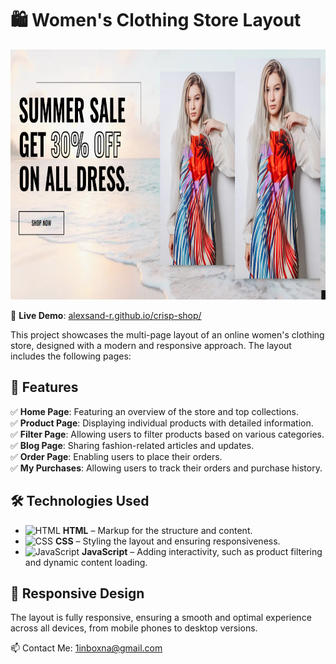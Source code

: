 # 🛍️ Women's Clothing Store Layout
<p align="center">
  <img src="img/Screenshot_9.png" alt="Image 1" width="1000" height="400">

</p>

🔗 **Live Demo**: [alexsand-r.github.io/crisp-shop/](https://alexsand-r.github.io/crisp-shop/)  

This project showcases the multi-page layout of an online women's clothing store, designed with a modern and responsive approach. The layout includes the following pages:

## 📌 Features

✅ **Home Page**: Featuring an overview of the store and top collections.  
✅ **Product Page**: Displaying individual products with detailed information.  
✅ **Filter Page**: Allowing users to filter products based on various categories.  
✅ **Blog Page**: Sharing fashion-related articles and updates.  
✅ **Order Page**: Enabling users to place their orders.  
✅ **My Purchases**: Allowing users to track their orders and purchase history.  

## 🛠️ Technologies Used

- ![HTML](https://img.shields.io/badge/HTML-232F3E?style=for-the-badge&logo=html5&logoColor=E34F26) **HTML** – Markup for the structure and content.  
- ![CSS](https://img.shields.io/badge/CSS-232F3E?style=for-the-badge&logo=css3&logoColor=1572B6) **CSS** – Styling the layout and ensuring responsiveness.  
- ![JavaScript](https://img.shields.io/badge/JavaScript-232F3E?style=for-the-badge&logo=javascript&logoColor=F7DF1E) **JavaScript** – Adding interactivity, such as product filtering and dynamic content loading.  

## 🚀 **Responsive Design**

The layout is fully responsive, ensuring a smooth and optimal experience across all devices, from mobile phones to desktop versions.





📫 Contact Me:
1inboxna@gmail.com

